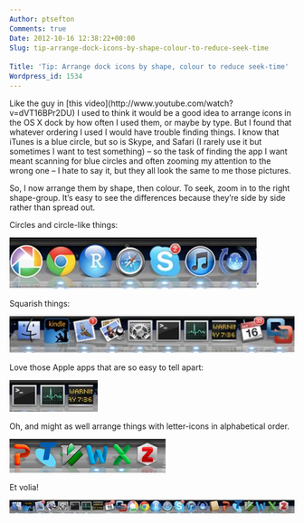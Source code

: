 ```yaml
---
Author: ptsefton
Comments: true
Date: 2012-10-16 12:38:22+00:00
Slug: tip-arrange-dock-icons-by-shape-colour-to-reduce-seek-time

Title: 'Tip: Arrange dock icons by shape, colour to reduce seek-time'
Wordpress_id: 1534
---
```


<article itemscope="itemscope" itemtype="http://schema.org/ScholarlyArticle">
<section>
Like the guy in [this video](http://www.youtube.com/watch?v=dVT16BPr2DU)
I used to think it would be a good idea to arrange icons in the OS X
dock by how often I used them, or maybe by type. But I found that
whatever ordering I used I would have trouble finding things. I know
that iTunes is a blue circle, but so is Skype, and Safari (I rarely use
it but sometimes I want to test something) – so the task of finding the
app I want meant scanning for blue circles and often zooming my
attention to the wrong one – I hate to say it, but they all look the
same to me those pictures.

So, I now arrange them by shape, then colour. To seek, zoom in to the
right shape-group. It’s easy to see the differences because they’re side
by side rather than spread out.

Circles and circle-like things:

![](/wp-content/uploads/2012/10/wpid-dock-tip.docx.htm_dock-tip.docx_filesimage002.jpg)’

Squarish things:

![](/wp-content/uploads/2012/10/wpid-dock-tip.docx.htm_dock-tip.docx_filesimage004.jpg)

Love those Apple apps that are so easy to tell apart:

![](/wp-content/uploads/2012/10/wpid-dock-tip.docx.htm_dock-tip.docx_filesimage006.jpg)

Oh, and might as well arrange things with letter-icons in alphabetical
order.

![](/wp-content/uploads/2012/10/wpid-dock-tip.docx.htm_dock-tip.docx_filesimage007.png)

Et volia!

![](/wp-content/uploads/2012/10/wpid-dock-tip.docx.htm_dock-tip.docx_filesimage009.jpg)

</section>
</article>

